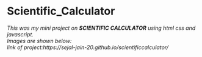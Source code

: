 <h1>Scientific_Calculator</h1>
<i>This was my mini project on <B>SCIENTIFIC CALCULATOR</B> using html css and javascript. <bR>
Images are shown below:
  <bR> link of project:https://sejal-jain-20.github.io/scientificcalculator/
